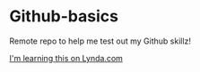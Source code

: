 # Github-basics
Remote repo to help me test out my Github skillz!

[I'm learning this on Lynda.com](http://www.lynda.com)
